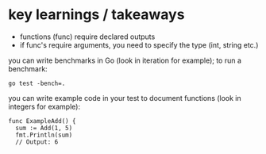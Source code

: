 # key learnings / takeaways


- functions (func) require declared outputs
- if func's require arguments, you need to specify the type (int, string etc.)



you can write benchmarks in Go (look in iteration for example); to run a benchmark:

```
go test -bench=.
```

you can write example code in your test to document functions (look in integers for example):

```
func ExampleAdd() {
  sum := Add(1, 5)
  fmt.Println(sum)
  // Output: 6
```
